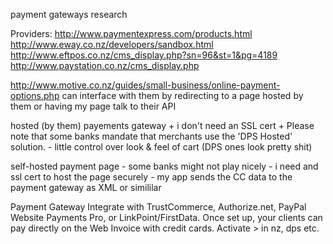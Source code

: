 ﻿payment gateways research

Providers: http://www.paymentexpress.com/products.html
http://www.eway.co.nz/developers/sandbox.html
http://www.eftpos.co.nz/cms_display.php?sn=96&st=1&pg=4189
http://www.paystation.co.nz/cms_display.php

http://www.motive.co.nz/guides/small-business/online-payment-options.php can
interface with them by redirecting to a page hosted by them or having my page
talk to their API

hosted (by them) payements gateway + i don't need an SSL cert + Please note that
some banks mandate that merchants use the 'DPS Hosted' solution. - little
control over look & feel of cart (DPS ones look pretty shit)

self-hosted payment page - some banks might not play nicely - i need and ssl
cert to host the page securely - my app sends the CC data to the payment gateway
as XML or simililar

Payment Gateway Integrate with TrustCommerce, Authorize.net, PayPal Website
Payments Pro, or LinkPoint/FirstData. Once set up, your clients can pay directly
on the Web Invoice with credit cards. Activate > in nz, dps etc.
